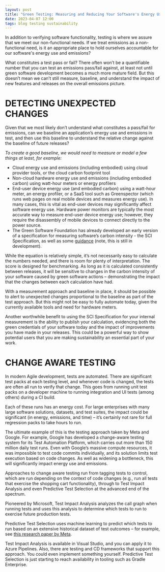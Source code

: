 ```yaml
---
layout: post
title: "Green Testing: Measuring and Reducing Your Software's Energy Use and Emissions"
date: 2023-04-07 12:00
tags: blog testing sustainability
---
```


In addition to verifying software functionality, testing is where we assure that we meet our non-functional needs. If we treat emissions as a non-functional need, is it an appropriate place to hold ourselves accountable for our software's energy use and emissions?

What constitutes a test pass or fail? There often won’t be a quantifiable number that you can test an emissions pass/fail against, at least not until green software development becomes a much more mature field. But this doesn’t mean we can’t still measure, baseline, and understand the impact of new features and releases on the overall emissions picture.

# DETECTING UNEXPECTED CHANGES
Given that we most likely don’t understand what constitutes a pass/fail for emissions, can we baseline an application’s energy use and emissions in test, and then use this baseline to understand the relative change against the baseline of future releases?

*To create a good baseline, we would need to measure or model a few things at least, for example:*

* Cloud energy use and emissions (including embodied) using cloud provider tools, or the cloud carbon footprint tool
* Non-cloud hardware energy use and emissions (including embodied carbon) using watt-hour meters or energy profilers
* End-user device energy use (and embodied carbon) using a watt-hour meter, an energy profiler, or a SaaS tool such as Greenspector (which runs web pages on real mobile devices and measures energy use). In many cases, this is vital as end-user devices may significantly affect software energy use. Hardware power monitors are typically the most accurate way to measure end-user device energy use; however, they require the disassembly of mobile devices to connect directly to the power source.
* The Green Software Foundation has already developed an early version of a specification for measuring software’s carbon intensity - the SCI Specification, as well as some [guidance](https://greensoftware.foundation/) (note, this is still in development).

While the equation is relatively simple, it’s not necessarily easy to calculate the numbers needed, and there is room for plenty of interpretation. The score is designed for benchmarking. As long as it is calculated consistently between releases, it will be sensitive to changes in the carbon intensity of your software caused by green software actions – demonstrating the impact that the changes between each calculation have had.

With a measurement approach and baseline in place, it should be possible to alert to unexpected changes proportional to the baseline as part of the test approach. But this might not be easy to fully automate today, given the currently available tools and need for hardware meters.

Another worthwhile benefit to using the SCI Specification for your internal measurement is the ability to publish your calculation, evidencing both the green credentials of your software today and the impact of improvements you have made in your releases. This could be a powerful way to show potential users that you are making sustainability an essential part of your work.

# CHANGE AWARE TESTING
In modern Agile development, tests are automated. There are significant test packs at each testing level, and whenever code is changed, the tests are often all run to verify that change. This goes from running unit test packs on a developer machine to running integration and UI tests (among others) during a CI build.

Each of these runs has an energy cost. For large enterprises with many large software solutions, datasets, and test suites, the impact could be significant (in energy, emissions, and time) – it’s certainly not rare for full regression packs to take hours to run.

The ultimate example of this is the testing approach taken by Meta and Google. For example, Google has developed a change-aware testing system for its Test Automation Platform, which carries out more than 150 million daily test runs. Even with Google’s massive compute resources, it was impossible to test code commits individually, and its solution limits test execution based on code changes. As well as widening a bottleneck, this will significantly impact energy use and emissions.

Approaches to change aware testing run from tagging tests to control, which are run depending on the context of code changes (e.g., run all tests that exercise the shopping cart functionality), through to Test Impact Analysis and even Predictive Test Selection at the advanced end of the spectrum.

Pioneered by Microsoft, Test Impact Analysis analyzes the call graph when running tests and uses this analysis to determine which tests to run to exercise future production tests.

Predictive Test Selection uses machine learning to predict which tests to run based on an extensive historical dataset of test outcomes – for example, see [this research paper by Meta](https://research.facebook.com/publications/predictive-test-selection/).

Test Impact Analysis is available in Visual Studio, and you can apply it to Azure Pipelines. Also, there are testing and CD frameworks that support this approach. You could even implement something yourself. Predictive Test Selection is just starting to reach availability in tooling such as Gradle Enterprise.
